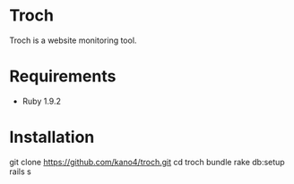 # Troch
Troch is a website monitoring tool.

# Requirements
- Ruby 1.9.2

# Installation
  git clone https://github.com/kano4/troch.git
  cd troch
  bundle
  rake db:setup
  rails s
